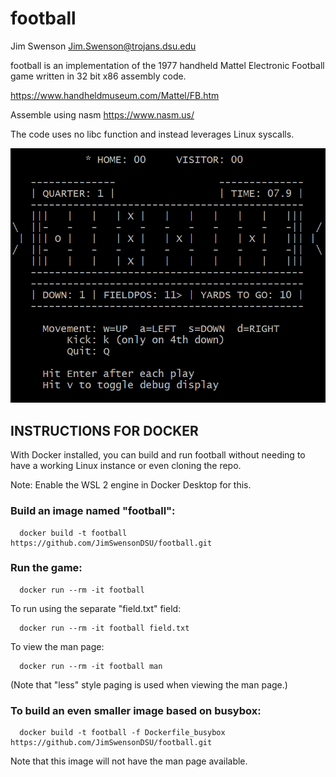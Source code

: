 # football

Jim Swenson
Jim.Swenson@trojans.dsu.edu

football is an implementation of the 1977 handheld Mattel Electronic Football game written in 32 bit x86 assembly code.

https://www.handheldmuseum.com/Mattel/FB.htm

Assemble using nasm https://www.nasm.us/

The code uses no libc function and instead leverages Linux syscalls.

![Example game play](football.gif)

## INSTRUCTIONS FOR DOCKER

With Docker installed, you can build and run football without needing to
have a working Linux instance or even cloning the repo.

Note: Enable the WSL 2 engine in Docker Desktop for this.

### Build an image named "football":
```
  docker build -t football https://github.com/JimSwensonDSU/football.git
```

### Run the game:
```
  docker run --rm -it football
```

To run using the separate "field.txt" field:
```
  docker run --rm -it football field.txt
```

To view the man page:
```
  docker run --rm -it football man
```
(Note that "less" style paging is used when viewing the man page.)

### To build an even smaller image based on busybox:
```
  docker build -t football -f Dockerfile_busybox https://github.com/JimSwensonDSU/football.git
```
Note that this image will not have the man page available.
